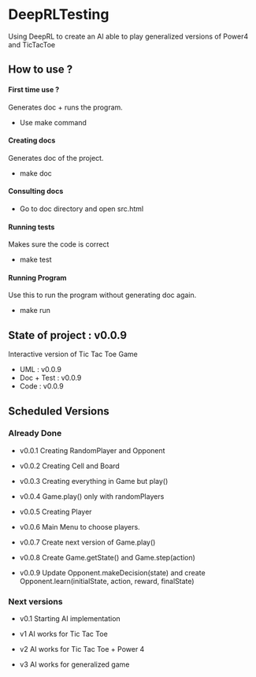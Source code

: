 # DeepRLTesting
Using DeepRL to create an AI able to play generalized versions of Power4 and TicTacToe


## How to use ?


#### First time use ?
Generates doc + runs the program.
- Use make command

#### Creating docs
Generates doc of the project.
- make doc

#### Consulting docs

- Go to doc directory and open src.html


#### Running tests
Makes sure the code is correct
- make test


#### Running Program
Use this to run the program without generating doc again.
- make run



## State of project : v0.0.9


Interactive version of Tic Tac Toe Game


- UML : v0.0.9
- Doc + Test : v0.0.9
- Code : v0.0.9


## Scheduled Versions

### Already Done

- v0.0.1
Creating RandomPlayer and Opponent

- v0.0.2
Creating Cell and Board

- v0.0.3
Creating everything in Game but play()

- v0.0.4
Game.play() only with randomPlayers

- v0.0.5
Creating Player

- v0.0.6
Main Menu to choose players.

- v0.0.7
Create next version of Game.play()

- v0.0.8
Create Game.getState() and Game.step(action)

- v0.0.9
Update Opponent.makeDecision(state) and create Opponent.learn(initialState, action, reward, finalState)


### Next versions

- v0.1
Starting AI implementation

- v1
AI works for Tic Tac Toe

- v2
AI works for Tic Tac Toe + Power 4

- v3
AI works for generalized game
